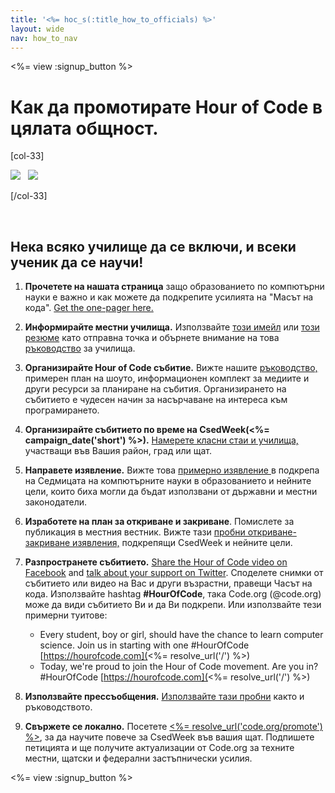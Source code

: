 ```yaml
---
title: '<%= hoc_s(:title_how_to_officials) %>'
layout: wide
nav: how_to_nav
---
```

<%= view :signup_button %>

# Как да промотирате Hour of Code в цялата общност.

[col-33]

![](/images/fit-275/highlight-obama.png)&nbsp;&nbsp;&nbsp;![](/images/fit-246/dan.jpg)

[/col-33]

<p style="clear:both">&nbsp;</p>

## Нека всяко училище да се включи, и всеки ученик да се научи!

1. **Прочетете на нашата страница** защо образованието по компютърни науки е важно и как можете да подкрепите усилията на "Масът на кода". [Get the one-pager here.](/files/hoc-one-pager.pdf)

2. **Информирайте местни училища.** Използвайте [ този имейл](<%= resolve_url('/promote/resources#sample-emails') %>) или [ този резюме](<%= resolve_url('/promote/stats') %>) като отправна точка и обърнете внимание на това [ ръководство](<%= resolve_url('/how-to') %>) за училища.

3. **Организирайте Hour of Code събитие.** Вижте нашите [ръководство, ](<%= resolve_url('/how-to/how-to-event') %>) примерен план на шоуто, информационен комплект за медиите и други ресурси за планиране на събития. Организирането на събитието е чудесен начин за насърчаване на интереса към програмирането.

4. **Организирайте събитието по време на CsedWeek(<%= campaign_date('short') %>).** [ Намерете класни стаи и училища,](<%= resolve_url('/events') %>) участващи във Вашия район, град или щат.

5. **Направете изявление.** Вижте това [примерно изявление ](<%= resolve_url('resources/proclamation') %>) в подкрепа на Седмицата на компютърните науки в образованието и нейните цели, които биха могли да бъдат използвани от държавни и местни законодатели.

6. **Изработете на план за откриване и закриване**. Помислете за публикация в местния вестник. Вижте тази [ пробни откриване-закриване изявления,](<%= resolve_url('/promote/op-ed') %>) подкрепящи CsedWeek и нейните цели.

7. **Разпространете събитието.** [Share the Hour of Code video on Facebook](https://www.facebook.com/sharer/sharer.php?u=http%3A%2F%2Fhourofcode.com%2Fus) and [talk about your support on Twitter](https://twitter.com/intent/tweet?url=http%3A%2F%2Fhourofcode.com&text=I%27m%20participating%20in%20this%20year%27s%20%23HourOfCode%2C%20are%20you%3F%20%40codeorg&original_referer=https%3A%2F%2Fwww.google.com%2Furl%3Fq%3Dhttps%253A%252F%252Ftwitter.com%252Fshare%253Fhashtags%253D%2526amp%253Brelated%253Dcodeorg%2526amp%253Btext%253DI%252527m%252Bparticipating%252Bin%252Bthis%252Byear%252527s%252B%252523HourOfCode%25252C%252Bare%252Byou%25253F%252B%252540codeorg%2526amp%253Burl%253Dhttp%25253A%25252F%25252Fhourofcode.com%26sa%3DD%26sntz%3D1%26usg%3DAFQjCNE1GLTUbKZfMlEh9Aj5w0iswz6PYQ&related=codeorg&hashtags=). Споделете снимки от събитието или видео на Вас и други възрастни, правещи Часът на кода. Използвайте hashtag **#HourOfCode**, така Code.org (@code.org) може да види събитието Ви и да Ви подкрепи. Или използвайте тези примерни туитове:
    
    - Every student, boy or girl, should have the chance to learn computer science. Join us in starting with one #HourOfCode [https://hourofcode.com](<%= resolve_url('/') %>)
    - Today, we're proud to join the Hour of Code movement. Are you in? #HourOfCode [https://hourofcode.com](<%= resolve_url('/') %>)   
          
        

8. **Използвайте прессъобщения.** [ Използвайте тази пробни](<%= resolve_url('/promote/official-press-release') %>) както и ръководството.

9. **Свържете се локално.** Посетете [<%= resolve_url('code.org/promote') %>](<%= resolve_url('https://code.org/promote') %>), за да научите повече за CsedWeek във вашия щат. Подпишете петицията и ще получите актуализации от Code.org за техните местни, щатски и федерални застъпнически усилия.

<%= view :signup_button %>